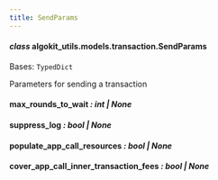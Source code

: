 ```yaml
---
title: SendParams
---
```

#### *class* algokit_utils.models.transaction.SendParams

Bases: `TypedDict`

Parameters for sending a transaction

#### max_rounds_to_wait *: int | None*

#### suppress_log *: bool | None*

#### populate_app_call_resources *: bool | None*

#### cover_app_call_inner_transaction_fees *: bool | None*